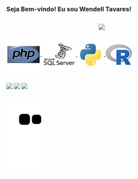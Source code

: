 ### Seja Bem-vindo! Eu sou Wendell Tavares!

##

<div align="center">
  <a href="https://github.com/wendellgt">
  <img height="180em" src="https://github-readme-stats.vercel.app/api?username=wendellgt&show_icons=true&theme=dracula&include_all_commits=true&count_private=true"/>
  <!--<img height="180em" src="https://github-readme-stats.vercel.app/api/top-langs/?username=wendellgt&layout=compact&langs_count=7&theme=dracula"/>-->
</div>

<div style="display: inline_block"><br>
  <img align="center" alt="PHP" height="90" width="90" src="https://raw.githubusercontent.com/devicons/devicon/master/icons/php/php-original.svg">
  <img align="center" alt="MSSQL" height="80" width="90" src="https://raw.githubusercontent.com/devicons/devicon/master/icons/microsoftsqlserver/microsoftsqlserver-plain-wordmark.svg">
  <img align="center" alt="Python" height="70" width="70" src="https://raw.githubusercontent.com/devicons/devicon/master/icons/python/python-original.svg">
  <img align="center" alt="R" height="70" width="70" src="https://raw.githubusercontent.com/devicons/devicon/master/icons/r/r-original.svg">
</div>

  ##

<div> 
  <a href="https://instagram.com/wendellgt" target="_blank"><img src="https://img.shields.io/badge/-Instagram-%23E4405F?style=for-the-badge&logo=instagram&logoColor=white" target="_blank"></a> 	
  <a href = "mailto:wendellgt.ds@gmail.com"><img src="https://img.shields.io/badge/Gmail-D14836?style=for-the-badge&logo=gmail&logoColor=white" target="_blank"></a>
  <a href="https://www.linkedin.com/in/wendelltavares" target="_blank"><img src="https://img.shields.io/badge/LinkedIn-0077B5?style=for-the-badge&logo=linkedin&logoColor=white" target="_blank"></a> 
</div>  

  ##
 ![Snake animation](https://github.com/wendellgt/wendellgt/blob/output/github-contribution-grid-snake.svg)
  
  <!--
- 🔭 I’m currently working on ...
- 🌱 I’m currently learning ...
- 👯 I’m looking to collaborate on ...
- 🤔 I’m looking for help with ...
- 💬 Ask me about ...
- 📫 How to reach me: ...
- 😄 Pronouns: ...
- ⚡ Fun fact: ...
-->
